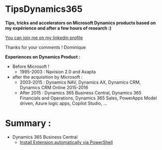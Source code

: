 # TipsDynamics365
**Tips, tricks and accelerators on Microsoft Dynamics products based on my expérience and after a few hours of research :)**

[You can join me on my linkedin profile](https://www.linkedin.com/in/dominiquedelaire/)   

Thanks for your comments ! Dominique

**Experiences on Dynamics Product :**   
- Before Microsoft !
  - 1995-2003 : Navision 2.0 and Axapta
- after the acquisition by Microsoft :
  - 2003-2015 : Dynamics NAV, Dynamics AX, Dynamics CRM, Dynamics CRM Online 2015-2016
  - After 2015 : Dynamics 365 Business Central, Dynamics 365 Financials and Operations, Dynamics 365 Sales, PowerApps Model driven, Azure logic apps, Copilot Studio, ...

# Summary :

- Dynamics 365 Business Central
  - [Install Extension automatically via PowerShell](https://github.com/dominiquedelaire/TipsDynamics365/blob/main/365%20Business%20Central%20(ERP)/Install_extension.ps1)
